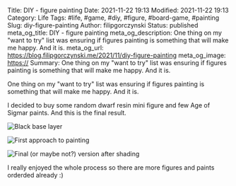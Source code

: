 Title: DIY - figure painting
Date: 2021-11-22 19:13
Modified: 2021-11-22 19:13
Category: Life
Tags: #life, #game, #diy, #figure, #board-game, #painting
Slug: diy-figure-painting
Author: filipgorczynski
Status: published
meta_og_title: DIY - figure painting
meta_og_description: One thing on my "want to try" list was ensuring if figures painting is something that will make me happy. And it is.
meta_og_url: https://blog.filipgorczynski.me/2021/11/diy-figure-painting
meta_og_image: [https://](https://blog.filipgorczynski.me/images/post/2021/11/dwarf_painting_2.jpg)
Summary: One thing on my "want to try" list was ensuring if figures painting is something that will make me happy. And it is.

One thing on my "want to try" list was ensuring if figures painting is something that will make me happy. And it is.

I decided to buy some random dwarf resin mini figure and few Age of Sigmar paints. And this is the final result.

![Black base layer](/images/post/2021/11/dwarf_painting_0.jpg)

![First approach to painting](/images/post/2021/11/dwarf_painting_1.jpg)

![Final (or maybe not?) version after shading](/images/post/2021/11/dwarf_painting_2.jpg)

I really enjoyed the whole process so there are more figures and paints orderded already :)
